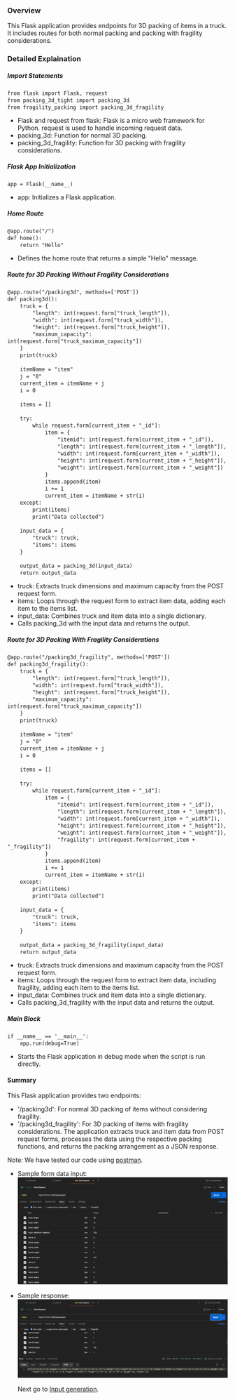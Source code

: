 ### Overview
This Flask application provides endpoints for 3D packing of items in a truck. It includes routes for both normal packing and packing with fragility considerations.

### Detailed Explaination
##### Import Statements
```
from flask import Flask, request
from packing_3d_tight import packing_3d
from fragility_packing import packing_3d_fragility
```
* Flask and request from flask: Flask is a micro web framework for Python. request is used to handle incoming request data.
* packing_3d: Function for normal 3D packing.
* packing_3d_fragility: Function for 3D packing with fragility considerations.
##### Flask App Initialization
```
app = Flask(__name__)
```
* app: Initializes a Flask application.
##### Home Route
```
@app.route("/")
def home():
    return "Hello"
```
* Defines the home route that returns a simple "Hello" message.
##### Route for 3D Packing Without Fragility Considerations
```
@app.route("/packing3d", methods=['POST'])
def packing3d():
    truck = {
        "length": int(request.form["truck_length"]),
        "width": int(request.form["truck_width"]),
        "height": int(request.form["truck_height"]),
        "maximum_capacity": int(request.form["truck_maximum_capacity"])
    }
    print(truck)

    itemName = "item"
    j = "0"
    current_item = itemName + j
    i = 0

    items = []

    try:
        while request.form[current_item + "_id"]:
            item = {
                "itemid": int(request.form[current_item + "_id"]),
                "length": int(request.form[current_item + "_length"]),
                "width": int(request.form[current_item + "_width"]),
                "height": int(request.form[current_item + "_height"]),
                "weight": int(request.form[current_item + "_weight"])
            }
            items.append(item)
            i += 1
            current_item = itemName + str(i)
    except:
        print(items)
        print("Data collected")

    input_data = {
        "truck": truck,
        "items": items
    }

    output_data = packing_3d(input_data)
    return output_data
```
* truck: Extracts truck dimensions and maximum capacity from the POST request form.
* items: Loops through the request form to extract item data, adding each item to the items list.
* input_data: Combines truck and item data into a single dictionary.
* Calls packing_3d with the input data and returns the output.
##### Route for 3D Packing With Fragility Considerations
```
@app.route("/packing3d_fragility", methods=['POST'])
def packing3d_fragility():
    truck = {
        "length": int(request.form["truck_length"]),
        "width": int(request.form["truck_width"]),
        "height": int(request.form["truck_height"]),
        "maximum_capacity": int(request.form["truck_maximum_capacity"])
    }
    print(truck)

    itemName = "item"
    j = "0"
    current_item = itemName + j
    i = 0

    items = []

    try:
        while request.form[current_item + "_id"]:
            item = {
                "itemid": int(request.form[current_item + "_id"]),
                "length": int(request.form[current_item + "_length"]),
                "width": int(request.form[current_item + "_width"]),
                "height": int(request.form[current_item + "_height"]),
                "weight": int(request.form[current_item + "_weight"]),
                "fragility": int(request.form[current_item + "_fragility"])
            }
            items.append(item)
            i += 1
            current_item = itemName + str(i)
    except:
        print(items)
        print("Data collected")

    input_data = {
        "truck": truck,
        "items": items
    }

    output_data = packing_3d_fragility(input_data)
    return output_data
```
* truck: Extracts truck dimensions and maximum capacity from the POST request form.
* items: Loops through the request form to extract item data, including fragility, adding each item to the items list.
* input_data: Combines truck and item data into a single dictionary.
* Calls packing_3d_fragility with the input data and returns the output.
##### Main Block
```
if __name__ == '__main__':
    app.run(debug=True)
```
* Starts the Flask application in debug mode when the script is run directly.
#### Summary
This Flask application provides two endpoints:

* '/packing3d': For normal 3D packing of items without considering fragility.
* '/packing3d_fragility': For 3D packing of items with fragility considerations.
The application extracts truck and item data from POST request forms, processes the data using the respective packing functions, and returns the packing arrangement as a JSON response.

Note: 
We have tested our code using [postman](https://www.postman.com/downloads/).
* Sample form data input:
  ![Postman Request](https://github.com/codechiefVignesh/bin_packing_iitm/blob/main/images/postman-request.png "Postman-Request")
* Sample response:
  ![Postman Response](https://github.com/codechiefVignesh/bin_packing_iitm/blob/main/images/postman-response.png "Postman-Response")

  Next go to [Input generation](https://github.com/codechiefVignesh/bin_packing_iitm/blob/main/Documentation/document6.md).
